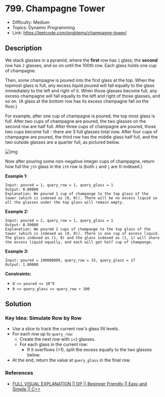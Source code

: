 # 799. Champagne Tower

- Difficulty: Medium
- Topics: Dynamic Programming
- Link: https://leetcode.com/problems/champagne-tower/

## Description

We stack glasses in a pyramid, where the **first** row has `1` glass, the **second** row has `2` glasses, and so on until the 100th row. Each glass holds one cup of champagne.

Then, some champagne is poured into the first glass at the top. When the topmost glass is full, any excess liquid poured will fall equally to the glass immediately to the left and right of it. When those glasses become full, any excess champagne will fall equally to the left and right of those glasses, and so on. (A glass at the bottom row has its excess champagne fall on the floor.)

For example, after one cup of champagne is poured, the top most glass is full. After two cups of champagne are poured, the two glasses on the second row are half full. After three cups of champagne are poured, those two cups become full - there are 3 full glasses total now. After four cups of champagne are poured, the third row has the middle glass half full, and the two outside glasses are a quarter full, as pictured below.

![img](https://s3-lc-upload.s3.amazonaws.com/uploads/2018/03/09/tower.png)

Now after pouring some non-negative integer cups of champagne, return how full the `jth` glass in the `ith` row is (both `i` and `j` are 0-indexed.)

**Example 1:**

```
Input: poured = 1, query_row = 1, query_glass = 1
Output: 0.00000
Explanation: We poured 1 cup of champange to the top glass of the tower (which is indexed as (0, 0)). There will be no excess liquid so all the glasses under the top glass will remain empty.
```

**Example 2:**

```
Input: poured = 2, query_row = 1, query_glass = 1
Output: 0.50000
Explanation: We poured 2 cups of champange to the top glass of the tower (which is indexed as (0, 0)). There is one cup of excess liquid. The glass indexed as (1, 0) and the glass indexed as (1, 1) will share the excess liquid equally, and each will get half cup of champange.
```

**Example 3:**

```
Input: poured = 100000009, query_row = 33, query_glass = 17
Output: 1.00000
```

**Constraints:**

- `0 <= poured <= 10^9`
- `0 <= query_glass <= query_row < 100`

## Solution

### Key Idea: Simulate Row by Row

- Use a slice to track the current row's glass fill levels.
- For each row up to `query_row`:
  - Create the next row with `i+2` glasses.
  - For each glass in the current row:
    - If it overflows (>1), split the excess equally to the two glasses below.
- At the end, return the value at `query_glass` in the final row.

### References

- [FULL VISUAL EXPLANATION || DP || Beginner Friendly || Easy and Simple || C++](https://leetcode.com/problems/champagne-tower/solutions/1818599/FULL-VISUAL-EXPLANATION-oror-DP-oror-Beginner-Friendly-oror-Easy-and-Simple-oror-C++/)
